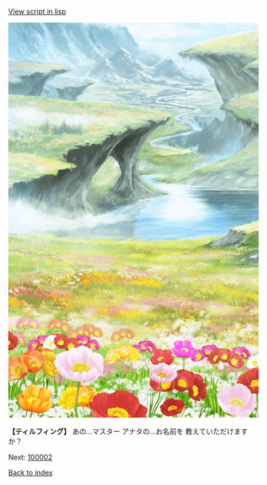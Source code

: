 [View script in lisp](../scripts/100001.txt)

![flower_garden.png](../images/backgrounds/flower_garden.png)

**【ティルフィング】**
あの…マスター
アナタの…お名前を
教えていただけますか？


Next: [100002](100002.md)

[Back to index](index.md)
